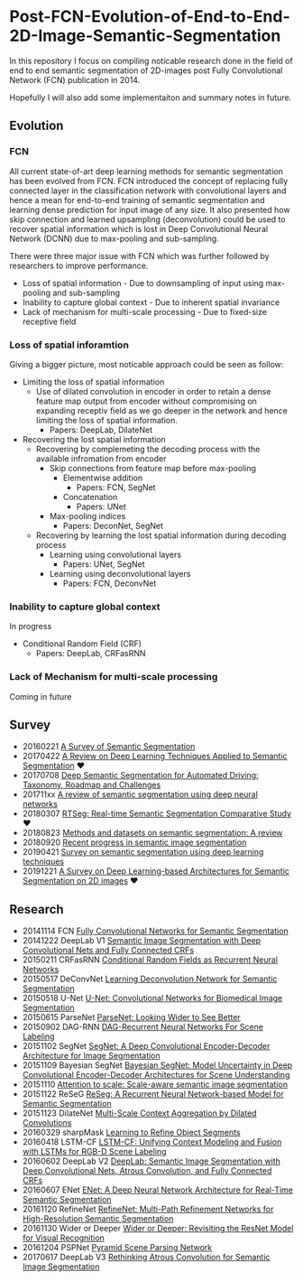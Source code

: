 # Post-FCN-Evolution-of-End-to-End-2D-Image-Semantic-Segmentation
In this repository I focus on compiling noticable research done in the field of end to end semantic segmentation of 2D-images post Fully Convolutional Network (FCN) publication in 2014. 

Hopefully I will also add some implementaiton and summary notes in future.

## Evolution
### FCN
All current state-of-art deep learning methods for semantic segmentation has been evolved from FCN. FCN introduced the concept of replacing fully connected layer in the classification network with convolutional layers and hence a mean for end-to-end training of semantic segmentation and learning dense prediction for input image of any size. It also presented how skip connection and learned upsampling (deconvolution) could be used to recover spatial information which is lost in Deep Convolutional Neural Network (DCNN) due to max-pooling and sub-sampling. 

There were three major issue with FCN which was further followed by researchers to improve performance.
* Loss of spatial information - Due to downsampling of input using max-pooling and sub-sampling
* Inability to capture global context - Due to inherent spatial invariance
* Lack of mechanism for multi-scale processing - Due to fixed-size receptive field 

### Loss of spatial inforamtion
Giving a bigger picture, most noticable approach could be seen as follow:
* Limiting the loss of spatial information
  * Use of dilated convolution in encoder in order to retain a dense feature map output from encoder without compromising on expanding receptiv field as we go deeper in the network and hence limiting the loss of spatial information.
    * Papers: DeepLab, DilateNet
* Recovering the lost spatial information
  * Recovering by complemeting the decoding process with the available infromation from encoder
    * Skip connections from feature map before max-pooling
      * Elementwise addition
        * Papers: FCN, SegNet
      * Concatenation
        * Papers: UNet
    * Max-pooling indices
      * Papers: DeconNet, SegNet
  * Recovering by learning the lost spatial information during decoding process
    * Learning using convolutional layers
      * Papers: UNet, SegNet
    * Learning using deconvolutional layers
      * Papers: FCN, DeconvNet
    
### Inability to capture global context
In progress
* Conditional Random Field (CRF)
  * Papers: DeepLab, CRFasRNN

### Lack of Mechanism for multi-scale processing
Coming in future

## Survey
* 20160221 [A Survey of Semantic Segmentation](https://arxiv.org/abs/1602.06541)
* 20170422 [A Review on Deep Learning Techniques Applied to Semantic Segmentation](https://arxiv.org/abs/1704.06857) :heart:
* 20170708 [Deep Semantic Segmentation for Automated Driving: Taxonomy, Roadmap and Challenges](https://arxiv.org/abs/1707.02432)
* 201711xx [A review of semantic segmentation using deep neural networks](https://www.researchgate.net/publication/321283063_A_review_of_semantic_segmentation_using_deep_neural_networks)
* 20180307 [RTSeg: Real-time Semantic Segmentation Comparative Study](https://arxiv.org/abs/1803.02758) :heart:
* 20180823 [Methods and datasets on semantic segmentation: A review](https://www.sciencedirect.com/science/article/abs/pii/S0925231218304077)
* 20180920 [Recent progress in semantic image segmentation](https://arxiv.org/abs/1809.10198)
* 20190421 [Survey on semantic segmentation using deep learning techniques](https://www.sciencedirect.com/science/article/abs/pii/S092523121930181X)
* 20191221 [A Survey on Deep Learning-based Architectures for Semantic Segmentation on 2D images](https://arxiv.org/abs/1912.10230) :heart:


## Research 
* 20141114 FCN [Fully Convolutional Networks for Semantic Segmentation](https://arxiv.org/abs/1411.4038)
* 20141222 DeepLab V1 [Semantic Image Segmentation with Deep Convolutional Nets and Fully Connected CRFs](https://arxiv.org/abs/1412.7062)
* 20150211 CRFasRNN [Conditional Random Fields as Recurrent Neural Networks](https://arxiv.org/abs/1502.03240)
* 20150517 DeConvNet [Learning Deconvolution Network for Semantic Segmentation](https://arxiv.org/abs/1505.04366)
* 20150518 U-Net [U-Net: Convolutional Networks for Biomedical Image Segmentation](https://arxiv.org/abs/1505.04597)
* 20150615 ParseNet [ParseNet: Looking Wider to See Better](https://arxiv.org/abs/1506.04579)
* 20150902 DAG-RNN [DAG-Recurrent Neural Networks For Scene Labeling](https://arxiv.org/abs/1509.00552)
* 20151102 SegNet [SegNet: A Deep Convolutional Encoder-Decoder Architecture for Image Segmentation](https://arxiv.org/abs/1511.00561)
* 20151109 Bayesian SegNet [Bayesian SegNet: Model Uncertainty in Deep Convolutional Encoder-Decoder Architectures for Scene Understanding](https://arxiv.org/abs/1511.02680)
* 20151110 [Attention to scale: Scale-aware semantic image segmentation](https://arxiv.org/abs/1511.03339)
* 20151122 ReSeG [ReSeg: A Recurrent Neural Network-based Model for Semantic Segmentation](https://arxiv.org/abs/1511.07053)
* 20151123 DilateNet [Multi-Scale Context Aggregation by Dilated Convolutions](https://arxiv.org/abs/1511.07122)
* 20160329 sharpMask [Learning to Refine Object Segments](https://arxiv.org/abs/1603.08695)
* 20160418 LSTM-CF [LSTM-CF: Unifying Context Modeling and Fusion with LSTMs for RGB-D Scene Labeling](https://arxiv.org/abs/1604.05000)
* 20160602 DeepLab V2 [DeepLab: Semantic Image Segmentation with Deep Convolutional Nets, Atrous Convolution, and Fully Connected CRFs](https://arxiv.org/abs/1606.00915)
* 20160607 ENet [ENet: A Deep Neural Network Architecture for Real-Time Semantic Segmentation](https://arxiv.org/abs/1606.02147)
* 20161120 RefineNet [RefineNet: Multi-Path Refinement Networks for High-Resolution Semantic Segmentation](https://arxiv.org/abs/1611.06612)
* 20161130 Wider or Deeper [Wider or Deeper: Revisiting the ResNet Model for Visual Recognition](https://arxiv.org/abs/1611.10080)
* 20161204 PSPNet [Pyramid Scene Parsing Network](https://arxiv.org/abs/1612.01105)
* 20170617 DeepLab V3 [Rethinking Atrous Convolution for Semantic Image Segmentation](https://arxiv.org/abs/1706.05587)


